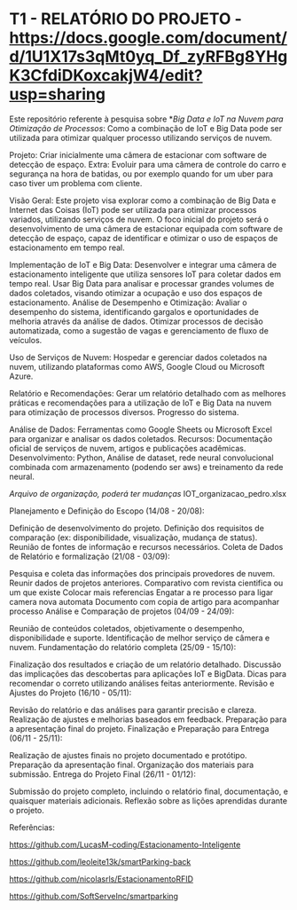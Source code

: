 # T1 - RELATÓRIO DO PROJETO - https://docs.google.com/document/d/1U1X17s3qMt0yq_Df_zyRFBg8YHgK3CfdiDKoxcakjW4/edit?usp=sharing

Este repositório referente à pesquisa sobre  **Big Data e IoT na Nuvem para Otimização de Processos*: Como a combinação de IoT e Big Data pode ser utilizada para otimizar qualquer processo utilizando serviços de nuvem.

Projeto: Criar inicialmente uma câmera de estacionar com software de detecção de espaço.
Extra: Evoluir para uma câmera de controle do carro e segurança na hora de batidas, ou por exemplo quando for um uber para caso tiver um problema com cliente.

Visão Geral:
Este projeto visa explorar como a combinação de Big Data e Internet das Coisas (IoT) pode ser utilizada para otimizar processos variados, utilizando serviços de nuvem. O foco inicial do projeto será o desenvolvimento de uma câmera de estacionar equipada com software de detecção de espaço, capaz de identificar e otimizar o uso de espaços de estacionamento em tempo real.

Implementação de IoT e Big Data:
Desenvolver e integrar uma câmera de estacionamento inteligente que utiliza sensores IoT para coletar dados em tempo real.
Usar Big Data para analisar e processar grandes volumes de dados coletados, visando otimizar a ocupação e uso dos espaços de estacionamento.
Análise de Desempenho e Otimização:
Avaliar o desempenho do sistema, identificando gargalos e oportunidades de melhoria através da análise de dados.
Otimizar processos de decisão automatizada, como a sugestão de vagas e gerenciamento de fluxo de veículos.

Uso de Serviços de Nuvem:
Hospedar e gerenciar dados coletados na nuvem, utilizando plataformas como AWS, Google Cloud ou Microsoft Azure.

Relatório e Recomendações:
Gerar um relatório detalhado com as melhores práticas e recomendações para a utilização de IoT e Big Data na nuvem para otimização de processos diversos.
Progresso do sistema.

Análise de Dados: Ferramentas como Google Sheets ou Microsoft Excel para organizar e analisar os dados coletados.
Recursos: Documentação oficial de serviços de nuvem, artigos e publicações acadêmicas.
Desenvolvimento: Python, Análise de dataset, rede neural convolucional combinada com armazenamento (podendo ser aws) e treinamento da rede neural.


*Arquivo de organização, poderá ter mudanças*
IOT_organizacao_pedro.xlsx


Planejamento e Definição do Escopo (14/08 - 20/08):

Definição de desenvolvimento do projeto.
Definição dos requisitos de comparação (ex: disponibilidade, visualização, mudança de status).
Reunião de fontes de informação e recursos necessários.
Coleta de Dados de Relatório e formalização (21/08 - 03/09):

Pesquisa e coleta das informações dos principais provedores de nuvem.
Reunir dados de projetos anteriores.
Comparativo com revista cientifica ou um que existe
Colocar mais referencias
Engatar a re processo para ligar camera nova automata
Documento com copia de artigo para acompanhar processo
Análise e Comparação de projetos (04/09 - 24/09):

Reunião de conteúdos coletados, objetivamente o desempenho, disponibilidade e suporte.
Identificação de melhor serviço de câmera e nuvem.
Fundamentação do relatório completa (25/09 - 15/10):

Finalização dos resultados e criação de um relatório detalhado.
Discussão das implicações das descobertas para aplicações IoT e BigData.
Dicas para recomendar o correto utilizando análises feitas anteriormente.
Revisão e Ajustes do Projeto (16/10 - 05/11):

Revisão do relatório e das análises para garantir precisão e clareza.
Realização de ajustes e melhorias baseados em feedback.
Preparação para a apresentação final do projeto.
Finalização e Preparação para Entrega (06/11 - 25/11):

Realização de ajustes finais no projeto documentado e protótipo.
Preparação da apresentação final.
Organização dos materiais para submissão.
Entrega do Projeto Final (26/11 - 01/12):

Submissão do projeto completo, incluindo o relatório final, documentação, e quaisquer materiais adicionais.
Reflexão sobre as lições aprendidas durante o projeto.

Referências: 

https://github.com/LucasM-coding/Estacionamento-Inteligente


https://github.com/leoleite13k/smartParking-back


https://github.com/nicolasrls/EstacionamentoRFID


https://github.com/SoftServeInc/smartparking
